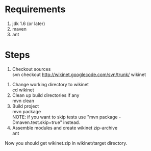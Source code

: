 # Requirements #
  1. jdk 1.6 (or later)
  1. maven
  1. ant

# Steps #

  1. Checkout sources<br>svn checkout <a href='http://wikinet.googlecode.com/svn/trunk/'>http://wikinet.googlecode.com/svn/trunk/</a> wikinet<br>
<ol><li>Change working directory to wikinet<br>cd wikinet<br>
</li><li>Clean up build directories if any<br>mvn clean<br>
</li><li>Build project<br>mvn package<br>NOTE: if you want to skip tests use "mvn package -Dmaven.test.skip=true" instead.<br>
</li><li>Assemble modules and create wikinet zip-archive<br>ant</li></ol>

Now you should get wikinet.zip in wikinet/target directory.